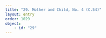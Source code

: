 ```yaml
---
title: "29. Mother and Child, No. 4 (C.54)"
layout: entry
order: 1029
object:
    - id: "29"
---
```

